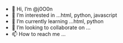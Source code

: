 - 👋 Hi, I’m @j0O0n
- 👀 I’m interested in ...html, python, javascript
- 🌱 I’m currently learning ...html, python
- 💞️ I’m looking to collaborate on ...
- 📫 How to reach me ...

<!---
j0O0n/j0O0n is a ✨ special ✨ repository because its `README.md` (this file) appears on your GitHub profile.
You can click the Preview link to take a look at your changes.
--->
